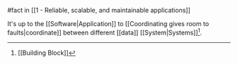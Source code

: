 #fact in [[1 - Reliable, scalable, and maintainable applications]]

It's up to the [[Software|Application]] to [[Coordinating gives room to faults|coordinate]] between different [[data]] [[System|Systems]][^1].

[^1]: [[Building Block]]
